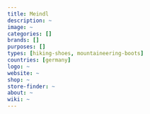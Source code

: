 ```yaml
---
title: Meindl
description: ~
image: ~
categories: []
brands: []
purposes: []
types: [hiking-shoes, mountaineering-boots]
countries: [germany]
logo: ~
website: ~
shop: ~
store-finder: ~
about: ~
wiki: ~
---
```

